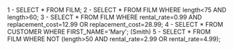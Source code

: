 1 - SELECT * FROM FILM;
2 - SELECT * FROM FILM WHERE length<75 AND length>60;
3 - SELECT * FROM FILM WHERE rental_rate=0.99 AND replacement_cost=12.99 OR replacement_cost=28.99;
4 - SELECT * FROM CUSTOMER WHERE FIRST_NAME='Mary'; (Smith)
5 - SELECT * FROM FILM WHERE NOT (length>50 AND rental_rate=2.99 OR rental_rate=4.99);
